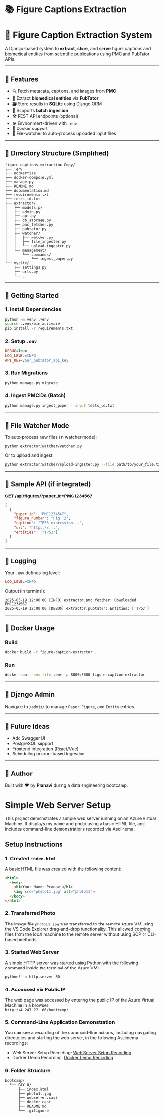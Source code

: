 

# 📚 Figure Captions Extraction

# 🧬 Figure Caption Extraction System

A Django-based system to **extract**, **store**, and **serve** figure captions and biomedical entities from scientific publications using PMC and PubTator APIs.

---

## 🌟 Features

- 🔍 Fetch metadata, captions, and images from **PMC**
- 🧠 Extract **biomedical entities** via **PubTator**
- 🗃️ Store results in **SQLite** using Django ORM
- 🔁 Supports **batch ingestion**
- 🛠️ REST API endpoints (optional)
- ⚙️ Environment-driven with `.env`
- 🐳 Docker support
- 📂 File-watcher to auto-process uploaded input files

---

## 📂 Directory Structure (Simplified)

```
figure_captions_extraction-Copy/
├── .env
├── Dockerfile
├── docker-compose.yml
├── manage.py
├── README.md
├── documentation.md
├── requirements.txt
├── tests_id.txt
├── extractor/
│   ├── models.py
│   ├── admin.py
│   ├── api.py
│   ├── db_storage.py
│   ├── pmc_fetcher.py
│   ├── pubtator.py
│   ├── watcher/
│   │   ├── watcher.py
│   │   ├── file_ingester.py
│   │   └── upload-ingester.py
│   └── management/
│       └── commands/
│           └── ingest_paper.py
└── mysite/
    ├── settings.py
    ├── urls.py
    └── ...
```

---

## 🚀 Getting Started

### 1. Install Dependencies

```bash
python -m venv .venv
source .venv/bin/activate
pip install -r requirements.txt
```

### 2. Setup `.env`

```ini
DEBUG=True
LOG_LEVEL=INFO
API_KEY=your_pubtator_api_key
```

### 3. Run Migrations

```bash
python manage.py migrate
```

### 4. Ingest PMCIDs (Batch)

```bash
python manage.py ingest_paper --input tests_id.txt
```

---

## 🔁 File Watcher Mode

To auto-process new files (in watcher mode):

```bash
python extractor/watcher/watcher.py
```

Or to upload and ingest:

```bash
python extractor/watcher/upload-ingester.py --file path/to/your_file.txt
```

---

## 🔌 Sample API (if integrated)

**GET /api/figures/?paper_id=PMC1234567**

```json
[
  {
    "paper_id": "PMC1234567",
    "figure_number": "Fig. 2",
    "caption": "TP53 expression...",
    "url": "https://...",
    "entities": ["TP53"]
  }
]
```

---

## 🧾 Logging

Your `.env` defines log level:

```ini
LOG_LEVEL=INFO
```

Output (in terminal):

```
2025-05-19 12:00:00 [INFO] extractor.pmc_fetcher: Downloaded PMC1234567
2025-05-19 12:00:00 [DEBUG] extractor.pubtator: Entities: ['TP53']
```

---

## 🐳 Docker Usage

### Build

```bash
docker build -t figure-caption-extractor .
```

### Run

```bash
docker run --env-file .env -p 8000:8000 figure-caption-extractor
```

---

## 📸 Django Admin

Navigate to `/admin/` to manage `Paper`, `Figure`, and `Entity` entries.

---

## 📌 Future Ideas

- Add Swagger UI
- PostgreSQL support
- Frontend integration (React/Vue)
- Scheduling or cron-based ingestion

---

## 🧠 Author

Built with ❤️ by **Pranavi** during a data engineering bootcamp.

# Simple Web Server Setup

This project demonstrates a simple web server running on an Azure Virtual Machine. It displays my name and photo using a basic HTML file, and includes command-line demonstrations recorded via Asciinema.

## Setup Instructions

### 1. Created `index.html`
A basic HTML file was created with the following content:

```html
<html>
  <body>
    <h1>Your Name: Pranavi</h1>
    <img src="photo11.jpg" alt="photo11">
  </body>
</html>
```

### 2. Transferred Photo
The image file `photo11.jpg` was transferred to the remote Azure VM using the VS Code Explorer drag-and-drop functionality. This allowed copying files from the local machine to the remote server without using SCP or CLI-based methods.

### 3. Started Web Server
A simple HTTP server was started using Python with the following command inside the terminal of the Azure VM:

```bash
python3 -m http.server 80
```

### 4. Accessed via Public IP
The web page was accessed by entering the public IP of the Azure Virtual Machine in a browser:  
`http://4.247.27.166/bootcamp/`

### 5. Command-Line Application Demonstration
You can see a recording of the command-line actions, including navigating directories and starting the web server, in the following Asciinema recordings:

- Web Server Setup Recording: [Web Server Setup Recording](https://asciinema.org/a/K86gAnbSbuzspRdvkT1GBe2jP)
- Docker Demo Recording: [Docker Demo Recording](https://asciinema.org/a/pdvVf1HCSKUdZvECk74NTL8WM)

### 6. Folder Structure

```
bootcamp/
  └── DAY 0/
      ├── index.html
      ├── photo11.jpg
      ├── webserver.cast
      ├── docker.cast
      ├── README.md
      └── .gitignore
```

